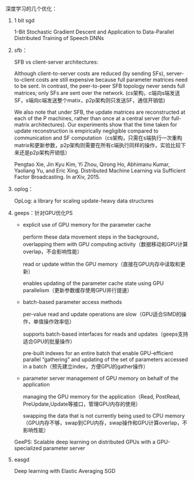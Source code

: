 深度学习的几个优化：


1. 1 bit sgd
	
	1-Bit Stochastic Gradient Descent and Application to Data-Parallel Distributed Training of Speech DNNs 

2. sfb：

	SFB vs client-server architectures:

	Although client-to-server costs are reduced (by sending SFs), server-to-client
	costs are still expensive because full parameter matrices need to be sent.  In contrast, the peer-to-peer SFB topology never sends full matrices; only SFs are sent over the network. (cs架构，c端向s端发送SF，s端向c端发送整个matix，p2p架构则只发送SF，通信开销低)

	We also note that under SFB, the update matrices are reconstructed at each of the P machines, rather than once at a	central server (for full-matrix architectures). Our experiments show that the time taken for update reconstruction is empirically negligible compared to communication and SF computation（cs架构，只需在s端执行一次重构matrix和更新参数，p2p架构则需要在所有c端执行同样的操作，实验比较下来还是p2p架构开销低）
	
	Pengtao Xie, Jin Kyu Kim, Yi Zhou, Qirong Ho, Abhimanu Kumar, Yaoliang Yu, and Eric Xing. Distributed Machine Learning via Sufficient Factor Broadcasting. In arXiv, 2015.



3. oplog：

	
	OpLog: a library for scaling update-heavy data structures



4. geeps：针对GPU优化PS

	- explicit use of GPU memory for the parameter cache
	
		perform these data movement steps in the background， overlapping them with GPU computing activity（数据移动和GPU计算overlap，不会影响性能）

		read or update within the GPU memory（直接在GPU内存中读取和更新）

		enables updating of the parameter cache state using GPU parallelism（更新参数缓存使用GPU并行提速）
		
	- batch-based parameter access methods

		per-value read and update operations are slow（GPU适合SIMD的操作，单值操作效率低）

		supports batch-based interfaces for reads and updates（geeps支持适合GPU的批量操作）

		pre-built indexes for an entire batch that enable GPU-efficient parallel “gathering” and updating of the set of parameters accessed in a batch（预先建立index，方便GPU的gather操作）


	- parameter server management of GPU memory on behalf of the application

		managing the GPU memory for the application（Read, PostRead, PreUpdate,Update等接口，管理GPU内存的使用）

		swapping the data that is not currently being used to CPU memory（GPU内存不够，swap到CPU内存，swap操作和GPU计算overlap，不影响性能）

	GeePS: Scalable deep learning on distributed GPUs with a GPU-specialized parameter server

5. easgd

	Deep learning with Elastic Averaging SGD